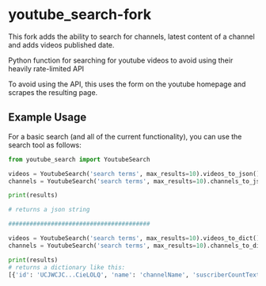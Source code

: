 # youtube_search-fork
This fork adds the ability to search for channels, latest content of a channel and adds videos published date.

Python function for searching for youtube videos to avoid using their heavily rate-limited API

To avoid using the API, this uses the form on the youtube homepage and scrapes the resulting page.

## Example Usage
For a basic search (and all of the current functionality), you can use the search tool as follows:

```python
from youtube_search import YoutubeSearch

videos = YoutubeSearch('search terms', max_results=10).videos_to_json()
channels = YoutubeSearch('search terms', max_results=10).channels_to_json()

print(results)

# returns a json string

########################################

videos = YoutubeSearch('search terms', max_results=10).videos_to_dict()
channels = YoutubeSearch('search terms', max_results=10).channels_to_dict()

print(results)
# returns a dictionary like this:
[{'id': 'UCJWCJC...CieLOLQ', 'name': 'channelName', 'suscriberCountText': '200.000', 'thumbnails': ['URL1', 'URL2'], 'url_suffix': '/user/channelName'}]

```
